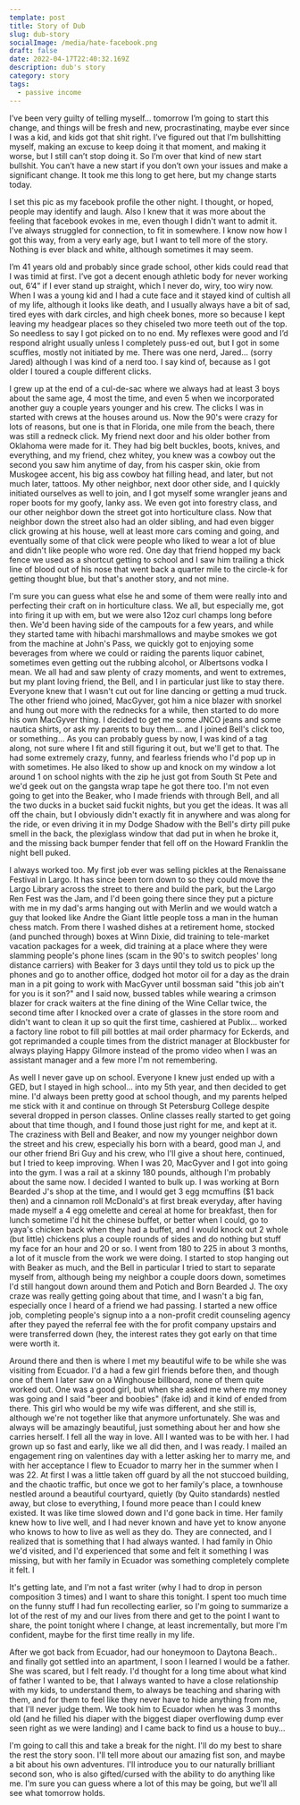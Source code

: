 ```yaml
---
template: post
title: Story of Dub
slug: dub-story
socialImage: /media/hate-facebook.png
draft: false
date: 2022-04-17T22:40:32.169Z
description: dub's story
category: story
tags:
  - passive income
---
```

I’ve been very guilty of telling myself… tomorrow I’m going to start this change, and things will be fresh and new, procrastinating, maybe ever since I was a kid, and kids got that shit right. I’ve figured out that I’m bullshitting myself, making an excuse to keep doing it that moment, and making it worse, but I still can’t stop doing it. So I’m over that kind of new start bullshit. You can’t have a new start if you don’t own your issues and make a significant change. It took me this long to get here, but my change starts today. 

I set this pic as my facebook profile the other night. I thought, or hoped, people may identify and laugh. Also I knew that it was more about the feeling that facebook evokes in me, even though I didn't want to admit it. I've always struggled for connection, to fit in somewhere. I know now how I got this way, from a very early age, but I want to tell more of the story. Nothing is ever black and white, although sometimes it may seem.

I’m 41 years old and probably since grade school, other kids could read that I was timid at first. I’ve got a decent enough athletic body for never working out, 6’4” if I ever stand up straight, which I never do, wiry, too wiry now. When I was a young kid and I had a cute face and it stayed kind of cultish all of my life, although it looks like death, and I usually always have a bit of sad, tired eyes with dark circles, and high cheek bones, more so because I kept leaving my headgear places so they chiseled two more teeth out of the top. So needless to say I got picked on to no end. My reflexes were good and I’d respond alright usually unless I completely puss-ed out, but I got in some scuffles, mostly not initiated by me. There was one nerd, Jared… (sorry Jared) although I was kind of a nerd too. I say kind of, because as I got older I toured a couple different clicks. 

I grew up at the end of a cul-de-sac where we always had at least 3 boys about the same age, 4 most the time, and even 5 when we incorporated another guy a couple years younger and his crew. The clicks I was in started with crews at the houses around us. Now the 90's were crazy for lots of reasons, but one is that in Florida, one mile from the beach, there was still a redneck click. My friend next door and his older bother from Oklahoma were made for it. They had big belt buckles, boots, knives, and everything, and my friend, chez whitey, you knew was a cowboy out the second you saw him anytime of day, from his casper skin, okie from Muskogee accent, his big ass cowboy hat filling head, and later, but not much later, tattoos. My other neighbor, next door other side, and I quickly initiated ourselves as well to join, and I got myself some wrangler jeans and roper boots for my goofy, lanky ass. We even got into forestry class, and our other neighbor down the street got into horticulture class. Now that neighbor down the street also had an older sibling, and had even bigger click growing at his house, well at least more cars coming and going, and eventually some of that click were people who liked to wear a lot of blue and didn't like people who wore red. One day that friend hopped my back fence we used as a shortcut getting to school and I saw him trailing a thick line of blood out of his nose that went back a quarter mile to the circle-k for getting thought blue, but that's another story, and not mine. 

I'm sure you can guess what else he and some of them were really into and perfecting their craft on in horticulture class. We all, but especially me, got into firing it up with em, but we were also 12oz curl champs long before then. We'd been having side of the campouts for a few years, and while they started tame with hibachi marshmallows and maybe smokes we got from the machine at John's Pass, we quickly got to enjoying some beverages from where we could or raiding the parents liquor cabinet, sometimes even getting out the rubbing alcohol, or Albertsons vodka I mean. We all had and saw plenty of crazy moments, and went to extremes, but my plant loving friend, the Bell, and I in particular just like to stay there. Everyone knew that I wasn't cut out for line dancing or getting a mud truck. The other friend who joined, MacGyver, got him a nice blazer with snorkel and hung out more with the rednecks for a while, then started to do more his own MacGyver thing. I decided to get me some JNCO jeans and some nautica shirts, or ask my parents to buy them... and I joined Bell's click too, or something... As you can probably guess by now, I was kind of a tag along, not sure where I fit and still figuring it out, but we'll get to that. The  had some extremely crazy, funny, and fearless friends who I'd pop up in with sometimes.  He also liked to show up and knock on my window a lot around 1 on school nights with the zip he just got from South St Pete and we'd geek out on the gangsta wrap tape he got there too. I'm not even going to get into the Beaker, who I made friends with through Bell, and all the two ducks in a bucket said fuckit nights, but you get the ideas. It was all off the chain, but I obviously didn't exactly fit in anywhere and was along for the ride, or even driving it in my Dodge Shadow with the Bell's dirty pill puke smell in the back, the plexiglass window that dad put in when he broke it, and the missing back bumper fender that fell off on the Howard Franklin the night bell puked. 

I always worked too. My first job ever was selling pickles at the Renaissane Festival in Largo. It has since been torn down to so they could move the Largo Library across the street to there and build the park, but the Largo Ren Fest was the Jam, and I'd been going there since they put a picture with me in my dad's arms hanging out with Merlin and we would watch a guy that looked like Andre the Giant little people toss a man in the human chess match. From there I washed dishes at a retirement home, stocked (and punched through) boxes at Winn Dixie, did training to tele-market vacation packages for a week, did training at a place where they were slamming people's phone lines (scam in the 90's to switch peoples' long distance carriers) with Beaker for 3 days until they told us to pick up the phones and go to another office, dodged hot motor oil for a day as the drain man in a pit going to work with MacGyver until bossman said "this job ain't for you is it son?" and I said now, bussed tables while wearing a crimson blazer for crack waiters at the fine dining of the Wine Cellar twice, the second time after I knocked over a crate of glasses in the store room and didn't want to clean it up so quit the first time, cashiered at Publix... worked a factory line robot to fill pill bottles at mail order pharmacy for Eckerds, and got reprimanded a couple times from the district manager at Blockbuster for always playing Happy Gilmore instead of the promo video when I was an assistant manager and a few more I'm not remembering. 

As well I never gave up on school. Everyone I knew just ended up with a GED, but I stayed in high school... into my 5th year, and then decided to get mine. I'd always been pretty good at school though, and my parents helped me stick with it and continue on through St Petersburg College despite several dropped in person classes. Online classes really started to get going about that time though, and I found those just right for me, and kept at it. The craziness with Bell and Beaker, and now my younger neighbor down the street and his crew, especially his born with a beard, good man J, and our other friend Bri Guy and his crew, who I'll give a shout here,  continued, but I tried to keep improving. When I was 20, MacGyver and I got into going into the gym. I was a rail at a skinny 180 pounds, although I'm probably about the same now. I decided I wanted to bulk up. I was working at Born Bearded J's shop at the time, and I would get 3 egg mcmuffins ($1 back then) and a cinnamon roll McDonald's at first break everyday, after having made myself a 4 egg omelette and cereal at home for breakfast, then for lunch sometime I'd hit the chinese buffet, or better when I could, go to yaya's chicken back when they had a buffet, and I would knock out 2 whole (but little) chickens plus a couple rounds of sides and do nothing but stuff my face for an hour and 20 or so. I went from 180 to 225 in about 3 months, a lot of it muscle from the work we were doing. I started to stop hanging out with Beaker as much, and the Bell in particular I tried to start to separate myself from, although being my neighbor a couple doors down, sometimes I'd still hangout down around them and Potich and Born Bearded J. The oxy craze was really getting going about that time, and I wasn't a big fan, especially once I heard of a friend we had passing. I started a new office job, completing people's signup into a a non-profit credit counseling agency after they payed the referral fee with the for profit company upstairs and were transferred down (hey, the interest rates they got early on that time were worth it. 

Around there and then is where I met my beautiful wife to be while she was visiting from Ecuador. I'd a had a few girl friends before then, and though one of them I later saw on a Winghouse billboard, none of them quite worked out. One was a good girl, but when she asked me where my money was going and I said "beer and boobies" (fake id) and it kind of ended from there. This girl who would be my wife was different, and she still is, although we're not together like that anymore unfortunately. She was and always will be amazingly beautiful, just something about her and how she carries herself. I fell all the way in love. All I wanted was to be with her. I had grown up so fast and early, like we all did then, and I was ready. I mailed an engagement ring on valentines day with a letter asking her to marry me, and with her acceptance I flew to Ecuador to marry her in the summer when I was 22. At first I was a little taken off guard by all the not stuccoed building, and the chaotic traffic, but once we got to her family's place, a townhouse nestled around a beautiful courtyard, quietly (by Quito standards) nestled away, but close to everything, I found more peace than I could knew existed. It was like time slowed down and I'd gone back in time. Her family knew how to live well, and I had never known and have yet to know anyone who knows to how to live as well as they do. They are connected, and I realized that is something that I had always wanted. I had family in Ohio we'd visited, and I'd experienced that some and felt it something I was missing, but with her family in Ecuador was something completely complete it felt. I

It's getting late,  and I'm not a fast writer (why I had to drop in person composition 3 times) and I want to share this tonight. I spent too much time on the funny stuff I had fun recollecting earlier, so I'm going to summarize a lot of the rest of my and our lives from there and get to the point I want to share, the point tonight where I change, at least incrementally, but more I'm confident, maybe for the first time really in my life. 

After we got back from Ecuador, had our honeymoon to Daytona Beach.. and finally got settled into an apartment, I soon I learned I would be a father. She was scared, but I felt ready. I'd thought for a long time about what kind of father I wanted to be, that I always wanted to have a close relationship with my kids, to understand them, to always be teaching and sharing with them, and for them to feel like they never have to hide anything from me, that I'll never judge them. We took him to Ecuador when he was 3 months old (and he filled his diaper with the biggest diaper overflowing dump ever seen right as we were landing) and I came back to find us a house to buy... 

I'm going to call this and take a break for the night. I'll do my best to share the rest the story soon. I'll tell more about our amazing fist son, and maybe a bit about his own adventures. I'll introduce you to our naturally brilliant second son, who is also gifted/cursed with the ability to do anything like me. I'm sure you can guess where a lot of this may be going, but we'll all see what tomorrow holds.
